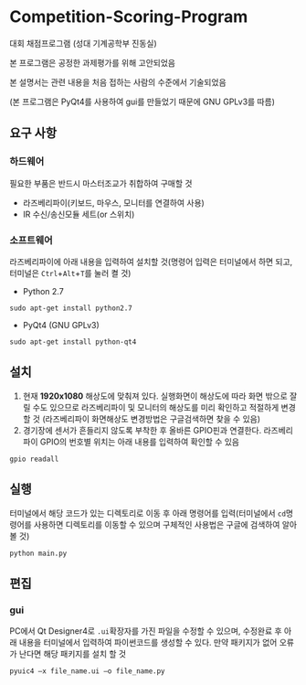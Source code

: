 # Competition-Scoring-Program
대회 채점프로그램 (성대 기계공학부 진동실)

본 프로그램은 공정한 과제평가를 위해 고안되었음

본 설명서는 관련 내용을 처음 접하는 사람의 수준에서 기술되었음

(본 프로그램은 PyQt4를 사용하여 gui를 만들었기 때문에 GNU GPLv3를 따름)

## 요구 사항
### 하드웨어
필요한 부품은 반드시 마스터조교가 취합하여 구매할 것
- 라즈베리파이(키보드, 마우스, 모니터를 연결하여 사용)
- IR 수신/송신모듈 세트(or 스위치)

### 소프트웨어
라즈베리파이에 아래 내용을 입력하여 설치할 것(명령어 입력은 터미널에서 하면 되고, 터미널은 ```Ctrl```+```Alt```+```T```를 눌러 켤 것)
- Python 2.7
```
sudo apt-get install python2.7
```
- PyQt4 (GNU GPLv3)
```
sudo apt-get install python-qt4
```

## 설치
1. 현재 __1920x1080__ 해상도에 맞춰져 있다. 실행화면이 해상도에 따라 화면 밖으로 잘릴 수도 있으므로 라즈베리파이 및 모니터의 해상도를 미리 확인하고 적절하게 변경할 것 (라즈베리파이 화면해상도 변경방법은 구글검색하면 찾을 수 있음)
1. 경기장에 센서가 흔들리지 않도록 부착한 후 올바른 GPIO핀과 연결한다. 라즈베리파이 GPIO의 번호별 위치는 아래 내용를 입력하여 확인할 수 있음
```
gpio readall
```

## 실행
터미널에서 해당 코드가 있는 디렉토리로 이동 후 아래 명령어를 입력(터미널에서 ```cd```명령어를 사용하면 디렉토리를 이동할 수 있으며 구체적인 사용법은 구글에 검색하여 알아볼 것)
```
python main.py
```

## 편집
### gui
PC에서 Qt Designer4로 ```.ui```확장자를 가진 파일을 수정할 수 있으며, 수정완료 후 아래 내용을 터미널에서 입력하여 파이썬코드를 생성할 수 있다. 만약 패키지가 없어 오류가 난다면 해당 패키지를 설치 할 것
```
pyuic4 –x file_name.ui –o file_name.py
```